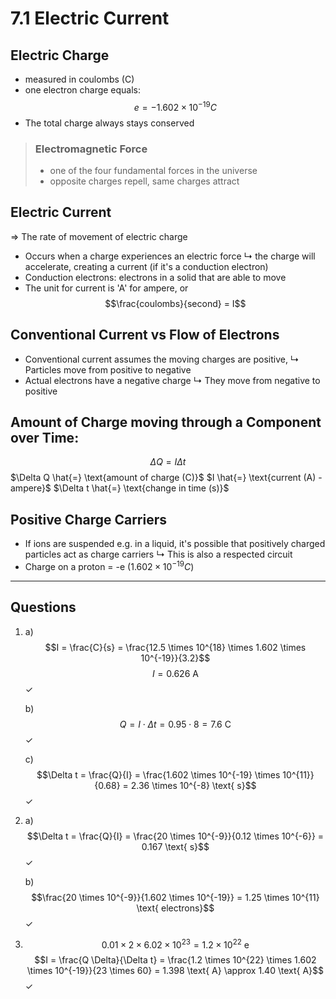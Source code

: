 # 7.1 Electric Current

## Electric Charge
- measured in coulombs (C)
- one electron charge equals:
  $$e = -1.602 \times 10^{-19} C$$
- The total charge always stays conserved

> ### Electromagnetic Force
> - one of the four fundamental forces in the universe
> - opposite charges repell, same charges attract

## Electric Current
=> The rate of movement of electric charge
- Occurs when a charge experiences an electric force
  ↳ the charge will accelerate, creating a current (if it's a conduction electron)
- Conduction electrons: electrons in a solid that are able to move
- The unit for current is 'A' for ampere, or $$\frac{coulombs}{second} = I$$

## Conventional Current vs Flow of Electrons
- Conventional current assumes the moving charges are positive,
  ↳ Particles move from positive to negative
- Actual electrons have a negative charge
  ↳ They move from negative to positive

## Amount of Charge moving through a Component over Time:
$$\Delta Q = I \Delta t$$
$\Delta Q \hat{=} \text{amount of charge (C)}$
$I \hat{=} \text{current (A) - ampere}$
$\Delta t \hat{=} \text{change in time (s)}$

## Positive Charge Carriers
- If ions are suspended e.g. in a liquid, it's possible that positively charged particles act as charge carriers
  ↳ This is also a respected circuit
- Charge on a proton = -e ($1.602 \times 10^{-19} C$)

---

## Questions
1. a) $$I = \frac{C}{s} = \frac{12.5 \times 10^{18} \times 1.602 \times 10^{-19}}{3.2}$$
   $$I = 0.626 \text{ A}$$ ✓
   
   b) $$Q = I \cdot \Delta t = 0.95 \cdot 8 = 7.6 \text{ C}$$ ✓

   c) $$\Delta t = \frac{Q}{I} = \frac{1.602 \times 10^{-19} \times 10^{11}}{0.68} = 2.36 \times 10^{-8} \text{ s}$$ ✓

2. a) $$\Delta t = \frac{Q}{I} = \frac{20 \times 10^{-9}}{0.12 \times 10^{-6}} = 0.167 \text{ s}$$ ✓
   
   b) $$\frac{20 \times 10^{-9}}{1.602 \times 10^{-19}} = 1.25 \times 10^{11} \text{ electrons}$$ ✓

3. $$0.01 \times 2 \times 6.02 \times 10^{23} = 1.2 \times 10^{22} \text{ e}$$
   $$I = \frac{Q \Delta}{\Delta t} = \frac{1.2 \times 10^{22} \times 1.602 \times 10^{-19}}{23 \times 60} = 1.398 \text{ A} \approx 1.40 \text{ A}$$ ✓